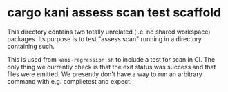 # cargo kani assess scan test scaffold

This directory contains two totally unrelated (i.e. no shared workspace) packages.
Its purpose is to test "assess scan" running in a directory containing such.

This is used from `kani-regression.sh` to include a test for scan in CI.
The only thing we currently check is that the exit status was success and that files were emitted.
We presently don't have a way to run an arbitrary command with e.g. compiletest and expect.

